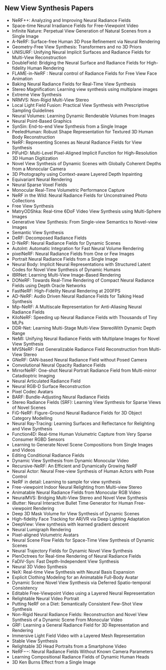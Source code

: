 <h2> New View Synthesis Papers </h2>




<ul>

                             

 <li><a target="_blank" href="https://github.com/manjunath5496/New-View-Synthesis-Papers/blob/master/n(1).pdf" style="text-decoration:none;">NeRF++: Analyzing and Improving Neural Radiance Fields</a></li>

 <li><a target="_blank" href="https://github.com/manjunath5496/New-View-Synthesis-Papers/blob/master/n(2).pdf" style="text-decoration:none;">Space-time Neural Irradiance Fields for Free-Viewpoint Video</a></li>

<li><a target="_blank" href="https://github.com/manjunath5496/New-View-Synthesis-Papers/blob/master/n(3).pdf" style="text-decoration:none;">Infinite Nature:
Perpetual View Generation of Natural Scenes from a Single Image</a></li>
 <li><a target="_blank" href="https://github.com/manjunath5496/New-View-Synthesis-Papers/blob/master/n(4).pdf" style="text-decoration:none;">A-NeRF: Surface-free Human 3D Pose Refinement via Neural Rendering</a></li>                              
<li><a target="_blank" href="https://github.com/manjunath5496/New-View-Synthesis-Papers/blob/master/n(5).pdf" style="text-decoration:none;">Geometry-Free View Synthesis: Transformers and no 3D Priors</a></li>
<li><a target="_blank" href="https://github.com/manjunath5496/New-View-Synthesis-Papers/blob/master/n(6).pdf" style="text-decoration:none;">UNISURF: Unifying Neural Implicit Surfaces and Radiance Fields for Multi-View Reconstruction</a></li>
 <li><a target="_blank" href="https://github.com/manjunath5496/New-View-Synthesis-Papers/blob/master/n(7).pdf" style="text-decoration:none;">DoubleField: Bridging the Neural Surface and Radiance Fields for High-fidelity Human Rendering</a></li>

 <li><a target="_blank" href="https://github.com/manjunath5496/New-View-Synthesis-Papers/blob/master/n(8).pdf" style="text-decoration:none;"> FLAME-in-NeRF : Neural control of Radiance Fields for Free View Face Animation</a></li>
   <li><a target="_blank" href="https://github.com/manjunath5496/New-View-Synthesis-Papers/blob/master/n(9).pdf" style="text-decoration:none;">Baking Neural Radiance Fields for Real-Time View Synthesis</a></li>
  
   
 <li><a target="_blank" href="https://github.com/manjunath5496/New-View-Synthesis-Papers/blob/master/n(10).pdf" style="text-decoration:none;">Stereo Magnification: Learning view synthesis using multiplane images </a></li>                              
<li><a target="_blank" href="https://github.com/manjunath5496/New-View-Synthesis-Papers/blob/master/n(11).pdf" style="text-decoration:none;">Extreme View Synthesis</a></li>
<li><a target="_blank" href="https://github.com/manjunath5496/New-View-Synthesis-Papers/blob/master/n(12).pdf" style="text-decoration:none;">NRMVS: Non-Rigid Multi-View Stereo</a></li>
<li><a target="_blank" href="https://github.com/manjunath5496/New-View-Synthesis-Papers/blob/master/n(13).pdf" style="text-decoration:none;">Local Light Field Fusion:
Practical View Synthesis with Prescriptive Sampling Guidelines</a></li>

<li><a target="_blank" href="https://github.com/manjunath5496/New-View-Synthesis-Papers/blob/master/n(14).pdf" style="text-decoration:none;">Neural Volumes: Learning Dynamic Renderable Volumes from Images</a></li>
                              
<li><a target="_blank" href="https://github.com/manjunath5496/New-View-Synthesis-Papers/blob/master/n(15).pdf" style="text-decoration:none;">Neural Point-Based Graphics</a></li>

<li><a target="_blank" href="https://github.com/manjunath5496/New-View-Synthesis-Papers/blob/master/n(16).pdf" style="text-decoration:none;">SynSin: End-to-end View Synthesis from a Single Image</a></li>

  <li><a target="_blank" href="https://github.com/manjunath5496/New-View-Synthesis-Papers/blob/master/n(17).pdf" style="text-decoration:none;">PeeledHuman: Robust Shape Representation for Textured 3D Human Body Reconstruction</a></li>   
  
<li><a target="_blank" href="https://github.com/manjunath5496/New-View-Synthesis-Papers/blob/master/n(18).pdf" style="text-decoration:none;">NeRF: Representing Scenes as
Neural Radiance Fields for View Synthesis</a></li> 

  
<li><a target="_blank" href="https://github.com/manjunath5496/New-View-Synthesis-Papers/blob/master/n(19).pdf" style="text-decoration:none;">PIFuHD: Multi-Level Pixel-Aligned Implicit Function for High-Resolution 3D Human Digitization</a></li> 

<li><a target="_blank" href="https://github.com/manjunath5496/New-View-Synthesis-Papers/blob/master/n(20).pdf" style="text-decoration:none;">Novel View Synthesis of Dynamic Scenes with Globally Coherent Depths from a Monocular Camera</a></li>

<li><a target="_blank" href="https://github.com/manjunath5496/New-View-Synthesis-Papers/blob/master/n(21).pdf" style="text-decoration:none;">3D Photography using Context-aware Layered Depth Inpainting</a></li>
<li><a target="_blank" href="https://github.com/manjunath5496/New-View-Synthesis-Papers/blob/master/n(22).pdf" style="text-decoration:none;">Equivariant Neural Rendering</a></li> 
 <li><a target="_blank" href="https://github.com/manjunath5496/New-View-Synthesis-Papers/blob/master/n(23).pdf" style="text-decoration:none;">Neural Sparse Voxel Fields</a></li> 
 

   <li><a target="_blank" href="https://github.com/manjunath5496/New-View-Synthesis-Papers/blob/master/n(24).pdf" style="text-decoration:none;">Monocular Real-Time Volumetric Performance Capture</a></li>
 
   <li><a target="_blank" href="https://github.com/manjunath5496/New-View-Synthesis-Papers/blob/master/n(25).pdf" style="text-decoration:none;">NeRF in the Wild: Neural Radiance Fields for Unconstrained Photo Collections</a></li>                              
 <li><a target="_blank" href="https://github.com/manjunath5496/New-View-Synthesis-Papers/blob/master/n(26).pdf" style="text-decoration:none;">Free View Synthesis</a></li>
 <li><a target="_blank" href="https://github.com/manjunath5496/New-View-Synthesis-Papers/blob/master/n(27).pdf" style="text-decoration:none;">MatryODShka: Real-time 6DoF Video
View Synthesis using Multi-Sphere Images</a></li>
   
 
   <li><a target="_blank" href="https://github.com/manjunath5496/New-View-Synthesis-Papers/blob/master/n(28).pdf" style="text-decoration:none;">Generative View Synthesis: From Single-view Semantics to Novel-view Images</a></li>
 
   <li><a target="_blank" href="https://github.com/manjunath5496/New-View-Synthesis-Papers/blob/master/n(29).pdf" style="text-decoration:none;">Semantic View Synthesis </a></li>                              

  <li><a target="_blank" href="https://github.com/manjunath5496/New-View-Synthesis-Papers/blob/master/n(30).pdf" style="text-decoration:none;">DeRF: Decomposed Radiance Fields</a></li>
 
   <li><a target="_blank" href="https://github.com/manjunath5496/New-View-Synthesis-Papers/blob/master/n(31).pdf" style="text-decoration:none;">D-NeRF: Neural Radiance Fields for Dynamic Scenes</a></li> 
    <li><a target="_blank" href="https://github.com/manjunath5496/New-View-Synthesis-Papers/blob/master/n(32).pdf" style="text-decoration:none;">AutoInt: Automatic Integration for Fast Neural Volume Rendering</a></li> 

   <li><a target="_blank" href="https://github.com/manjunath5496/New-View-Synthesis-Papers/blob/master/n(33).pdf" style="text-decoration:none;">pixelNeRF: Neural Radiance Fields from One or Few Images</a></li>                              

  <li><a target="_blank" href="https://github.com/manjunath5496/New-View-Synthesis-Papers/blob/master/n(34).pdf" style="text-decoration:none;">Portrait Neural Radiance Fields from a Single Image</a></li> 
 
  <li><a target="_blank" href="https://github.com/manjunath5496/New-View-Synthesis-Papers/blob/master/n(35).pdf" style="text-decoration:none;">Neural Body: Implicit Neural Representations with Structured Latent Codes for Novel View Synthesis of Dynamic Humans</a></li> 

  <li><a target="_blank" href="https://github.com/manjunath5496/New-View-Synthesis-Papers/blob/master/n(36).pdf" style="text-decoration:none;">IBRNet: Learning Multi-View Image-Based Rendering</a></li> 
 
<li><a target="_blank" href="https://github.com/manjunath5496/New-View-Synthesis-Papers/blob/master/n(37).pdf" style="text-decoration:none;">DONeRF: Towards Real-Time Rendering of Compact Neural Radiance Fields using Depth Oracle Networks</a></li>
 <li><a target="_blank" href="https://github.com/manjunath5496/New-View-Synthesis-Papers/blob/master/n(38).pdf" style="text-decoration:none;">FastNeRF: High-Fidelity Neural Rendering at 200FPS</a></li>
<li><a target="_blank" href="https://github.com/manjunath5496/New-View-Synthesis-Papers/blob/master/n(39).pdf" style="text-decoration:none;">AD-NeRF: Audio Driven Neural Radiance Fields for Talking Head Synthesis</a></li>
 <li><a target="_blank" href="https://github.com/manjunath5496/New-View-Synthesis-Papers/blob/master/n(40).pdf" style="text-decoration:none;">Mip-NeRF: A Multiscale Representation for Anti-Aliasing Neural Radiance Fields</a></li>                              
<li><a target="_blank" href="https://github.com/manjunath5496/New-View-Synthesis-Papers/blob/master/n(41).pdf" style="text-decoration:none;">KiloNeRF: Speeding up Neural Radiance Fields with Thousands of Tiny MLPs</a></li>
<li><a target="_blank" href="https://github.com/manjunath5496/New-View-Synthesis-Papers/blob/master/n(42).pdf" style="text-decoration:none;">DDR-Net: Learning Multi-Stage Multi-View StereoWith Dynamic Depth Range</a></li>
 
  <li><a target="_blank" href="https://github.com/manjunath5496/New-View-Synthesis-Papers/blob/master/n(43).pdf" style="text-decoration:none;">NeMI: Unifying Neural Radiance Fields with Multiplane Images for Novel View Synthesis</a></li>
 <li><a target="_blank" href="https://github.com/manjunath5496/New-View-Synthesis-Papers/blob/master/n(44).pdf" style="text-decoration:none;">MVSNeRF: Fast Generalizable Radiance Field Reconstruction from Multi-View Stereo</a></li>
   <li><a target="_blank" href="https://github.com/manjunath5496/New-View-Synthesis-Papers/blob/master/n(45).pdf" style="text-decoration:none;">GNeRF: GAN-based Neural Radiance Field without Posed Camera</a></li>  
   
<li><a target="_blank" href="https://github.com/manjunath5496/New-View-Synthesis-Papers/blob/master/n(46).pdf" style="text-decoration:none;">Convolutional Neural Opacity Radiance Fields</a></li> 
                             
<li><a target="_blank" href="https://github.com/manjunath5496/New-View-Synthesis-Papers/blob/master/n(47).pdf" style="text-decoration:none;">MirrorNeRF: One-shot Neural Portrait Radiance Field from Multi-mirror Catadioptric Imaging</a></li>
<li><a target="_blank" href="https://github.com/manjunath5496/New-View-Synthesis-Papers/blob/master/n(48).pdf" style="text-decoration:none;">Neural Articulated Radiance Field</a></li>

<li><a target="_blank" href="https://github.com/manjunath5496/New-View-Synthesis-Papers/blob/master/n(49).pdf" style="text-decoration:none;">Neural RGB-D Surface Reconstruction</a></li>
                              
<li><a target="_blank" href="https://github.com/manjunath5496/New-View-Synthesis-Papers/blob/master/n(50).pdf" style="text-decoration:none;">Pixel Codec Avatars</a></li>
<li><a target="_blank" href="https://github.com/manjunath5496/New-View-Synthesis-Papers/blob/master/n(51).pdf" style="text-decoration:none;">BARF: Bundle-Adjusting Neural Radiance Fields</a></li>
<li><a target="_blank" href="https://github.com/manjunath5496/New-View-Synthesis-Papers/blob/master/n(52).pdf" style="text-decoration:none;">Stereo Radiance Fields (SRF):
Learning View Synthesis for Sparse Views of Novel Scenes</a></li>

<li><a target="_blank" href="https://github.com/manjunath5496/New-View-Synthesis-Papers/blob/master/n(53).pdf" style="text-decoration:none;">FiG-NeRF: Figure-Ground Neural Radiance Fields for 3D Object Category Modelling</a></li>
 
<li><a target="_blank" href="https://github.com/manjunath5496/New-View-Synthesis-Papers/blob/master/n(54).pdf" style="text-decoration:none;">Neural Ray-Tracing:
Learning Surfaces and Reflectance for Relighting and View Synthesis </a></li>

<li><a target="_blank" href="https://github.com/manjunath5496/New-View-Synthesis-Papers/blob/master/n(55).pdf" style="text-decoration:none;">Function4D: Real-time Human Volumetric Capture from Very Sparse Consumer RGBD Sensors</a></li>
 
  <li><a target="_blank" href="https://github.com/manjunath5496/New-View-Synthesis-Papers/blob/master/n(56).pdf" style="text-decoration:none;">Learning to Generate Novel Scene Compositions from Single Images and Videos </a></li>                              

  <li><a target="_blank" href="https://github.com/manjunath5496/New-View-Synthesis-Papers/blob/master/n(57).pdf" style="text-decoration:none;">Editing Conditional Radiance Fields</a></li>
 
   <li><a target="_blank" href="https://github.com/manjunath5496/New-View-Synthesis-Papers/blob/master/n(58).pdf" style="text-decoration:none;">Dynamic View Synthesis from Dynamic Monocular Video</a></li>
    <li><a target="_blank" href="https://github.com/manjunath5496/New-View-Synthesis-Papers/blob/master/n(59).pdf" style="text-decoration:none;">Recursive-NeRF: An Efficient and Dynamically Growing NeRF</a></li>
 
  <li><a target="_blank" href="https://github.com/manjunath5496/New-View-Synthesis-Papers/blob/master/n(60).pdf" style="text-decoration:none;">Neural Actor: Neural Free-view Synthesis of Human Actors with Pose Control </a></li>
 
   <li><a target="_blank" href="https://github.com/manjunath5496/New-View-Synthesis-Papers/blob/master/n(61).pdf" style="text-decoration:none;">NeRF in detail: Learning to sample for view synthesis</a></li>
 
   <li><a target="_blank" href="https://github.com/manjunath5496/New-View-Synthesis-Papers/blob/master/n(62).pdf" style="text-decoration:none;">Free-viewpoint Indoor Neural Relighting from Multi-view Stereo</a></li>
 
   <li><a target="_blank" href="https://github.com/manjunath5496/New-View-Synthesis-Papers/blob/master/n(63).pdf" style="text-decoration:none;">Animatable Neural Radiance Fields from Monocular RGB Video</a></li>                              

  <li><a target="_blank" href="https://github.com/manjunath5496/New-View-Synthesis-Papers/blob/master/n(64).pdf" style="text-decoration:none;">NeuralMVS: Bridging Multi-View Stereo and Novel View Synthesis</a></li>
 
   <li><a target="_blank" href="https://github.com/manjunath5496/New-View-Synthesis-Papers/blob/master/n(65).pdf" style="text-decoration:none;">iButter: Neural Interactive Bullet Time Generator for Human Free-viewpoint Rendering </a></li> 

   <li><a target="_blank" href="https://github.com/manjunath5496/New-View-Synthesis-Papers/blob/master/n(66).pdf" style="text-decoration:none;">Deep 3D Mask Volume for View Synthesis of Dynamic Scenes</a></li> 
 
   <li><a target="_blank" href="https://github.com/manjunath5496/New-View-Synthesis-Papers/blob/master/n(67).pdf" style="text-decoration:none;">High-fidelity Face Tracking for AR/VR via Deep Lighting Adaptation</a></li>                              

  <li><a target="_blank" href="https://github.com/manjunath5496/New-View-Synthesis-Papers/blob/master/n(68).pdf" style="text-decoration:none;">DeepView: View synthesis with learned gradient descent</a></li> 
 
  
   <li><a target="_blank" href="https://github.com/manjunath5496/New-View-Synthesis-Papers/blob/master/n(69).pdf" style="text-decoration:none;">Neural Lumigraph Rendering</a></li>                              

  <li><a target="_blank" href="https://github.com/manjunath5496/New-View-Synthesis-Papers/blob/master/n(70).pdf" style="text-decoration:none;">Pixel-aligned Volumetric Avatars</a></li> 
  
 
 <li><a target="_blank" href="https://github.com/manjunath5496/New-View-Synthesis-Papers/blob/master/n(71).pdf" style="text-decoration:none;">Neural Scene Flow Fields for Space-Time View Synthesis of Dynamic Scenes</a></li>
 
 <li><a target="_blank" href="https://github.com/manjunath5496/New-View-Synthesis-Papers/blob/master/n(72).pdf" style="text-decoration:none;">Neural Trajectory Fields for Dynamic Novel View Synthesis</a></li> 
 
 
 <li><a target="_blank" href="https://github.com/manjunath5496/New-View-Synthesis-Papers/blob/master/n(73).pdf" style="text-decoration:none;">PlenOctrees for Real-time Rendering of Neural Radiance Fields</a></li>
  <li><a target="_blank" href="https://github.com/manjunath5496/New-View-Synthesis-Papers/blob/master/n(74).pdf" style="text-decoration:none;">FaDIV-Syn: Fast Depth-Independent View Synthesis</a></li>
    <li><a target="_blank" href="https://github.com/manjunath5496/New-View-Synthesis-Papers/blob/master/n(75).pdf" style="text-decoration:none;">Neural 3D Video Synthesis</a></li>                        
<li><a target="_blank" href="https://github.com/manjunath5496/New-View-Synthesis-Papers/blob/master/n(76).pdf" style="text-decoration:none;">NeX: Real-time View Synthesis with Neural Basis Expansion</a></li>

 <li><a target="_blank" href="https://github.com/manjunath5496/New-View-Synthesis-Papers/blob/master/n(77).pdf" style="text-decoration:none;">Explicit Clothing Modeling for an Animatable Full-Body Avatar</a></li> 
 
 
 <li><a target="_blank" href="https://github.com/manjunath5496/New-View-Synthesis-Papers/blob/master/n(78).pdf" style="text-decoration:none;">Dynamic Scene Novel View Synthesis via Deferred Spatio-temporal Consistency</a></li>
  <li><a target="_blank" href="https://github.com/manjunath5496/New-View-Synthesis-Papers/blob/master/n(79).pdf" style="text-decoration:none;">Editable Free-Viewpoint Video using a Layered Neural Representation</a></li>


 <li><a target="_blank" href="https://github.com/manjunath5496/New-View-Synthesis-Papers/blob/master/n(80).pdf" style="text-decoration:none;">Relightable Neural Video Portrait</a></li> 
 
 
 <li><a target="_blank" href="https://github.com/manjunath5496/New-View-Synthesis-Papers/blob/master/n(81).pdf" style="text-decoration:none;">Putting NeRF on a Diet: Semantically Consistent Few-Shot View Synthesis</a></li>
  <li><a target="_blank" href="https://github.com/manjunath5496/New-View-Synthesis-Papers/blob/master/n(82).pdf" style="text-decoration:none;">Non-Rigid Neural Radiance Fields: Reconstruction and Novel View Synthesis of a Dynamic Scene From Monocular Video</a></li>

 <li><a target="_blank" href="https://github.com/manjunath5496/New-View-Synthesis-Papers/blob/master/n(83).pdf" style="text-decoration:none;">GRF: Learning a General Radiance Field for 3D Representation and Rendering</a></li>
  <li><a target="_blank" href="https://github.com/manjunath5496/New-View-Synthesis-Papers/blob/master/n(84).pdf" style="text-decoration:none;">Immersive Light Field Video with a Layered Mesh Representation</a></li>

 <li><a target="_blank" href="https://github.com/manjunath5496/New-View-Synthesis-Papers/blob/master/n(85).pdf" style="text-decoration:none;">Stable View Synthesis</a></li>
  <li><a target="_blank" href="https://github.com/manjunath5496/New-View-Synthesis-Papers/blob/master/n(86).pdf" style="text-decoration:none;">Relightable 3D Head Portraits from a Smartphone Video</a></li>

 <li><a target="_blank" href="https://github.com/manjunath5496/New-View-Synthesis-Papers/blob/master/n(87).pdf" style="text-decoration:none;">NeRF−−: Neural Radiance Fields Without Known Camera Parameters</a></li>
  <li><a target="_blank" href="https://github.com/manjunath5496/New-View-Synthesis-Papers/blob/master/n(88).pdf" style="text-decoration:none;">Learning Compositional Radiance Fields of Dynamic Human Heads</a></li>
  <li><a target="_blank" href="https://github.com/manjunath5496/New-View-Synthesis-Papers/blob/master/n(89).rar" style="text-decoration:none;">3D Ken Burns Effect from a Single Image</a></li>
  
  
  </ul>
